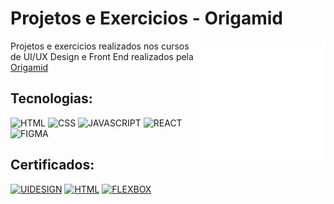 # Projetos e Exercicios - Origamid

<img align="right" width="200" src="./img/origami.png">

Projetos e exercicios realizados nos cursos de UI/UX Design e Front End realizados pela [Origamid](https://www.origamid.com/)

## Tecnologias:

![HTML](https://img.shields.io/badge/html-%2320232a.svg?style=for-the-badge&logo=html5&logoColor=%e34f26)
![CSS](https://img.shields.io/badge/css-%2320232a.svg?style=for-the-badge&logo=css3&logoColor=%2361dafb)
![JAVASCRIPT](https://img.shields.io/badge/javascript-%2320232a.svg?style=for-the-badge&logo=javascript&logoColor=%)
![REACT](https://img.shields.io/badge/react-%2320232a.svg?style=for-the-badge&logo=react&logoColor=%)
![FIGMA](https://img.shields.io/badge/figma-%2320232a.svg?style=for-the-badge&logo=figma&logoColor=%ea4c1d)

## Certificados:

[![UIDESIGN](https://img.shields.io/badge/UI/DESIGN-%2320232a.svg?style=for-the-badge&logo=figma&logoColor=white)](https://www.origamid.com/certificate/fc8e015e)
[![HTML](https://img.shields.io/badge/HTML/css-%2320232a.svg?style=for-the-badge&logo=html5&logoColor=white)](https://www.origamid.com/certificate/84115b72)
[![FLEXBOX](https://img.shields.io/badge/Flexbox-%2320232a.svg?style=for-the-badge&logo=css3&logoColor=white)](https://www.origamid.com/certificate/0a6ee79f)
